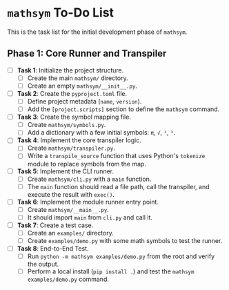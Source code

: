 # `mathsym` To-Do List

This is the task list for the initial development phase of `mathsym`.

## Phase 1: Core Runner and Transpiler

- [ ] **Task 1**: Initialize the project structure.
  - [ ] Create the main `mathsym/` directory.
  - [ ] Create an empty `mathsym/__init__.py`.

- [ ] **Task 2**: Create the `pyproject.toml` file.
  - [ ] Define project metadata (`name`, `version`).
  - [ ] Add the `[project.scripts]` section to define the `mathsym` command.

- [ ] **Task 3**: Create the symbol mapping file.
  - [ ] Create `mathsym/symbols.py`.
  - [ ] Add a dictionary with a few initial symbols: `π`, `√`, `²`, `³`.

- [ ] **Task 4**: Implement the core transpiler logic.
  - [ ] Create `mathsym/transpiler.py`.
  - [ ] Write a `transpile_source` function that uses Python's `tokenize` module to replace symbols from the map.

- [ ] **Task 5**: Implement the CLI runner.
  - [ ] Create `mathsym/cli.py` with a `main` function.
  - [ ] The `main` function should read a file path, call the transpiler, and execute the result with `exec()`.

- [ ] **Task 6**: Implement the module runner entry point.
  - [ ] Create `mathsym/__main__.py`.
  - [ ] It should import `main` from `cli.py` and call it.

- [ ] **Task 7**: Create a test case.
  - [ ] Create an `examples/` directory.
  - [ ] Create `examples/demo.py` with some math symbols to test the runner.

- [ ] **Task 8**: End-to-End Test.
  - [ ] Run `python -m mathsym examples/demo.py` from the root and verify the output.
  - [ ] Perform a local install (`pip install .`) and test the `mathsym examples/demo.py` command. 